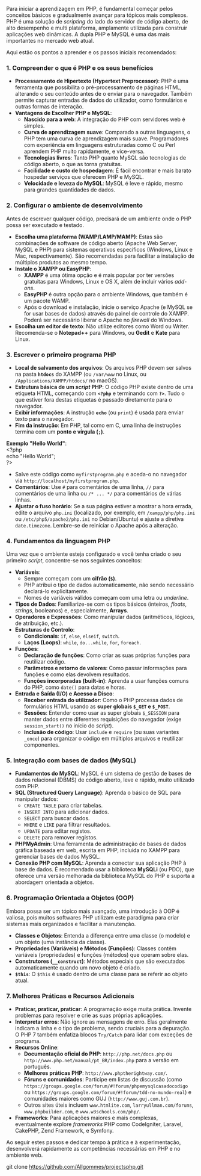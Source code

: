 Para iniciar a aprendizagem em PHP, é fundamental começar pelos conceitos básicos e gradualmente avançar para tópicos mais complexos. PHP é uma solução de *scripting* do lado do servidor de código aberto, de alto desempenho e multi plataforma, amplamente utilizada para construir aplicações web dinâmicas. A dupla PHP e MySQL é uma das mais importantes no mercado web atual.

Aqui estão os pontos a aprender e os passos iniciais recomendados:

### **1\. Compreender o que é PHP e os seus benefícios**

* **Processamento de Hipertexto (Hypertext Preprocessor)**: PHP é uma ferramenta que possibilita o pré-processamento de páginas HTML, alterando o seu conteúdo antes de o enviar para o navegador. Também permite capturar entradas de dados do utilizador, como formulários e outras formas de interação.  
* **Vantagens de Escolher PHP e MySQL**:  
  * **Nascido para a web**: A integração do PHP com servidores web é simples.  
  * **Curva de aprendizagem suave**: Comparado a outras linguagens, o PHP tem uma curva de aprendizagem mais suave. Programadores com experiência em linguagens estruturadas como C ou Perl aprendem PHP muito rapidamente, e vice-versa.  
  * **Tecnologias livres**: Tanto PHP quanto MySQL são tecnologias de código aberto, o que as torna gratuitas.  
  * **Facilidade e custo de hospedagem**: É fácil encontrar e mais barato hospedar serviços que oferecem PHP e MySQL.  
  * **Velocidade e leveza do MySQL**: MySQL é leve e rápido, mesmo para grandes quantidades de dados.

### **2\. Configurar o ambiente de desenvolvimento**

Antes de escrever qualquer código, precisará de um ambiente onde o PHP possa ser executado e testado.

* **Escolha uma plataforma (WAMP/LAMP/MAMP)**: Estas são combinações de software de código aberto (Apache Web Server, MySQL e PHP) para sistemas operativos específicos (Windows, Linux e Mac, respectivamente). São recomendadas para facilitar a instalação de múltiplos produtos ao mesmo tempo.  
* **Instale o XAMPP ou EasyPHP**:  
  * **XAMPP** é uma ótima opção e é mais popular por ter versões gratuitas para Windows, Linux e OS X, além de incluir vários *add-ons*.  
  * **EasyPHP** é outra opção para o ambiente Windows, que também é um pacote WAMP.  
  * Após o download e instalação, inicie o serviço Apache (e MySQL se for usar bases de dados) através do painel de controle do XAMPP. Poderá ser necessário liberar o Apache no *firewall* do Windows.  
* **Escolha um editor de texto**: Não utilize editores como Word ou Writer. Recomenda-se o **Notepad++** para Windows, ou **Gedit** e **Kate** para Linux.

### **3\. Escrever o primeiro programa PHP**

* **Local de salvamento dos arquivos**: Os arquivos PHP devem ser salvos na pasta **`htdocs`** do XAMPP (ou `/var/www` no Linux, ou `/Applications/XAMPP/htdocs/` no macOS).  
* **Estrutura básica de um *script* PHP**: O código PHP existe dentro de uma etiqueta HTML, começando com **`<?php`** e terminando com **`?>`**. Tudo o que estiver fora destas etiquetas é passado diretamente para o navegador.  
* **Exibir informações**: A instrução **`echo`** (ou `print`) é usada para enviar texto para o navegador.  
* **Fim da instrução**: Em PHP, tal como em C, uma linha de instruções termina com um **ponto e vírgula (`;`)**.

**Exemplo "Hello World"**:  
 \<?php  
    echo "Hello World";  
?\>

*  Salve este código como `myfirstprogram.php` e aceda-o no navegador via `http://localhost/myfirstprogram.php`.  
* **Comentários**: Use `#` para comentários de uma linha, `//` para comentários de uma linha ou `/* ... */` para comentários de várias linhas.  
* **Ajustar o fuso horário**: Se a sua página estiver a mostrar a hora errada, edite o arquivo `php.ini` (localizado, por exemplo, em `/xampp/php/php.ini` ou `/etc/php5/apache2/php.ini` no Debian/Ubuntu) e ajuste a diretiva `date.timezone`. Lembre-se de reiniciar o Apache após a alteração.

### **4\. Fundamentos da linguagem PHP**

Uma vez que o ambiente esteja configurado e você tenha criado o seu primeiro *script*, concentre-se nos seguintes conceitos:

* **Variáveis**:  
  * Sempre começam com um **cifrão (`$`)**.  
  * PHP atribui o tipo de dados automaticamente, não sendo necessário declará-lo explicitamente.  
  * Nomes de variáveis válidos começam com uma letra ou *underline*.  
* **Tipos de Dados**: Familiarize-se com os tipos básicos (inteiros, *floats*, *strings*, booleanos) e, especialmente, **Arrays**.  
* **Operadores e Expressões**: Como manipular dados (aritméticos, lógicos, de atribuição, etc.).  
* **Estruturas de Controlo**:  
  * **Condicionais**: `if`, `else`, `elseif`, `switch`.  
  * **Laços (Loops)**: `while`, `do...while`, `for`, `foreach`.  
* **Funções**:  
  * **Declaração de funções**: Como criar as suas próprias funções para reutilizar código.  
  * **Parâmetros e retorno de valores**: Como passar informações para funções e como elas devolvem resultados.  
  * **Funções incorporadas (built-in)**: Aprenda a usar funções comuns do PHP, como `date()` para datas e horas.  
* **Entrada e Saída (I/O) e Acesso a Disco**:  
  * **Receber entrada do utilizador**: Como o PHP processa dados de formulários HTML usando as **super globais `$_GET` e `$_POST`**.  
  * **Sessões**: Entender como usar as super globais `$_SESSION` para manter dados entre diferentes requisições do navegador (exige `session_start()` no início do *script*).  
  * **Inclusão de código**: Usar `include` e `require` (ou suas variantes `_once`) para organizar o código em múltiplos arquivos e reutilizar componentes.

### **5\. Integração com bases de dados (MySQL)**

* **Fundamentos do MySQL**: MySQL é um sistema de gestão de bases de dados relacional (DBMS) de código aberto, leve e rápido, muito utilizado com PHP.  
* **SQL (Structured Query Language)**: Aprenda o básico de SQL para manipular dados:  
  * `CREATE TABLE` para criar tabelas.  
  * `INSERT INTO` para adicionar dados.  
  * `SELECT` para buscar dados.  
  * `WHERE` e `LIKE` para filtrar resultados.  
  * `UPDATE` para editar registos.  
  * `DELETE` para remover registos.  
* **PHPMyAdmin**: Uma ferramenta de administração de bases de dados gráfica baseada em web, escrita em PHP, incluída no XAMPP para gerenciar bases de dados MySQL.  
* **Conexão PHP com MySQL**: Aprenda a conectar sua aplicação PHP à base de dados. É recomendado usar a biblioteca **MySQLi** (ou PDO), que oferece uma versão melhorada da biblioteca MySQL do PHP e suporta a abordagem orientada a objetos.

### **6\. Programação Orientada a Objetos (OOP)**

Embora possa ser um tópico mais avançado, uma introdução à OOP é valiosa, pois muitos softwares PHP utilizam este paradigma para criar sistemas mais organizados e facilitar a manutenção.

* **Classes e Objetos**: Entenda a diferença entre uma classe (o modelo) e um objeto (uma instância da classe).  
* **Propriedades (Variáveis) e Métodos (Funções)**: Classes contêm variáveis (propriedades) e funções (métodos) que operam sobre elas.  
* **Construtores (`__construct`)**: Métodos especiais que são executados automaticamente quando um novo objeto é criado.  
* **`$this`**: O `$this` é usado dentro de uma classe para se referir ao objeto atual.

### **7\. Melhores Práticas e Recursos Adicionais**

* **Praticar, praticar, praticar**: A programação exige muita prática. Invente problemas para resolver e crie as suas próprias aplicações.  
* **Interpretar erros**: Não ignore as mensagens de erro. Elas geralmente indicam a linha e o tipo de problema, sendo cruciais para a depuração. O PHP 7 também enfatiza blocos `Try/Catch` para lidar com exceções de programa.  
* **Recursos Online**:  
  * **Documentação oficial do PHP**: `http://php.net/docs.php` ou `http://www.php.net/manual/pt_BR/index.php` para a versão em português.  
  * **Melhores práticas PHP**: `http://www.phptherightway.com/`.  
  * **Fóruns e comunidades**: Participe em listas de discussão (como `https://groups.google.com/forum/#!forum/phpemysqlcasadocodigo` ou `https://groups.google.com/forum/#!forum/tdd-no-mundo-real`) e comunidades maiores como GUJ (`http://www.guj.com.br`).  
  * Outros sites úteis incluem `www.htmlite.com`, `larryullman.com/forums`, `www.phpbuilder.com`, e `www.w3schools.com/php/`.  
* **Frameworks**: Para aplicações maiores e mais complexas, eventualmente explore *frameworks* PHP como CodeIgniter, Laravel, CakePHP, Zend Framework, e Symfony.

Ao seguir estes passos e dedicar tempo à prática e à experimentação, desenvolverá rapidamente as competências necessárias em PHP e no ambiente web.

git clone https://github.com/Allgommes/projectsphp.git